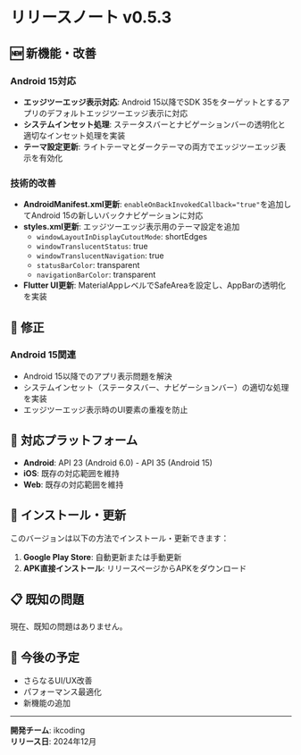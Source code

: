 # リリースノート v0.5.3

## 🆕 新機能・改善

### Android 15対応
- **エッジツーエッジ表示対応**: Android 15以降でSDK 35をターゲットとするアプリのデフォルトエッジツーエッジ表示に対応
- **システムインセット処理**: ステータスバーとナビゲーションバーの透明化と適切なインセット処理を実装
- **テーマ設定更新**: ライトテーマとダークテーマの両方でエッジツーエッジ表示を有効化

### 技術的改善
- **AndroidManifest.xml更新**: `enableOnBackInvokedCallback="true"`を追加してAndroid 15の新しいバックナビゲーションに対応
- **styles.xml更新**: エッジツーエッジ表示用のテーマ設定を追加
  - `windowLayoutInDisplayCutoutMode`: shortEdges
  - `windowTranslucentStatus`: true
  - `windowTranslucentNavigation`: true
  - `statusBarColor`: transparent
  - `navigationBarColor`: transparent
- **Flutter UI更新**: MaterialAppレベルでSafeAreaを設定し、AppBarの透明化を実装

## 🔧 修正

### Android 15関連
- Android 15以降でのアプリ表示問題を解決
- システムインセット（ステータスバー、ナビゲーションバー）の適切な処理を実装
- エッジツーエッジ表示時のUI要素の重複を防止

## 📱 対応プラットフォーム

- **Android**: API 23 (Android 6.0) - API 35 (Android 15)
- **iOS**: 既存の対応範囲を維持
- **Web**: 既存の対応範囲を維持

## 🚀 インストール・更新

このバージョンは以下の方法でインストール・更新できます：

1. **Google Play Store**: 自動更新または手動更新
2. **APK直接インストール**: リリースページからAPKをダウンロード

## 📋 既知の問題

現在、既知の問題はありません。

## 🔮 今後の予定

- さらなるUI/UX改善
- パフォーマンス最適化
- 新機能の追加

---

**開発チーム**: ikcoding  
**リリース日**: 2024年12月
